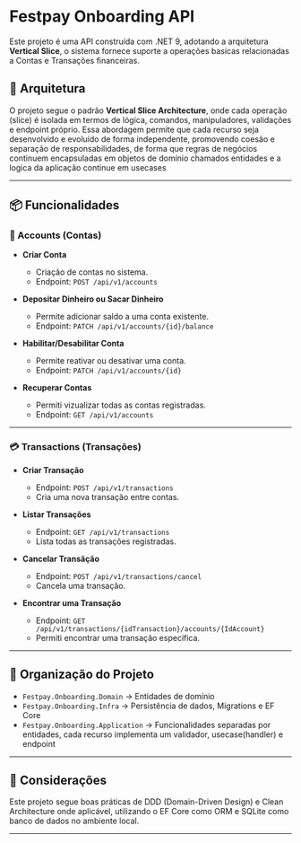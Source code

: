 # Festpay Onboarding API

Este projeto é uma API construída com .NET 9, adotando a arquitetura **Vertical Slice**, o sistema fornece suporte a operações basicas relacionadas a Contas e Transações financeiras.

## 🔧 Arquitetura

O projeto segue o padrão **Vertical Slice Architecture**, onde cada operação (slice) é isolada em termos de lógica, comandos, manipuladores, validações e endpoint próprio. Essa abordagem permite que cada recurso seja desenvolvido e evoluído de forma independente, promovendo coesão e separação de responsabilidades, de forma que regras de negócios continuem encapsuladas em objetos de domínio chamados entidades e a logica da aplicação continue em usecases

---

## 📦 Funcionalidades

### 🏦 Accounts (Contas)

- **Criar Conta**
  - Criação de contas no sistema.
  - Endpoint: `POST /api/v1/accounts`

- **Depositar Dinheiro ou Sacar Dinheiro**
  - Permite adicionar saldo a uma conta existente.
  - Endpoint: `PATCH /api/v1/accounts/{id}/balance`

- **Habilitar/Desabilitar Conta**
  - Permite reativar ou desativar uma conta.
  - Endpoint: `PATCH /api/v1/accounts/{id}`

- **Recuperar Contas**
  - Permiti vizualizar todas as contas registradas.
  - Endpoint: `GET /api/v1/accounts`

---

### 💳 Transactions (Transações)

- **Criar Transação**
  - Endpoint: `POST /api/v1/transactions`
  - Cria uma nova transação entre contas.

- **Listar Transações**
  - Endpoint: `GET /api/v1/transactions`
  - Lista todas as transações registradas.

- **Cancelar Transãção**
  - Endpoint: `POST /api/v1/transactions/cancel`
  - Cancela uma transação.

- **Encontrar uma Transação**
  - Endpoint: `GET /api/v1/transactions/{idTransaction}/accounts/{IdAccount}`
  - Permiti encontrar uma transação específica.

---

## 📁 Organização do Projeto

- `Festpay.Onboarding.Domain` → Entidades de domínio
- `Festpay.Onboarding.Infra` → Persistência de dados, Migrations e EF Core
- `Festpay.Onboarding.Application` → Funcionalidades separadas por entidades, cada recurso implementa um validador, usecase(handler) e endpoint

---

## 📌 Considerações

Este projeto segue boas práticas de DDD (Domain-Driven Design) e Clean Architecture onde aplicável, utilizando o EF Core como ORM e SQLite como banco de dados no ambiente local.

---
